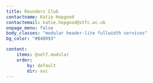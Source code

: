 ```yaml
---
title: Rounders Club
contactname: Katie Hopgood
contactemail: katie.hopgood@stfc.ac.uk
onpage_menu: false
body_classes: "modular header-lite fullwidth services"
bg_color: "#B4B093"

content:
    items: @self.modular
    order:
        by: default
        dir: asc
---
```



